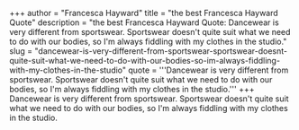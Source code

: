 +++
author = "Francesca Hayward"
title = "the best Francesca Hayward Quote"
description = "the best Francesca Hayward Quote: Dancewear is very different from sportswear. Sportswear doesn't quite suit what we need to do with our bodies, so I'm always fiddling with my clothes in the studio."
slug = "dancewear-is-very-different-from-sportswear-sportswear-doesnt-quite-suit-what-we-need-to-do-with-our-bodies-so-im-always-fiddling-with-my-clothes-in-the-studio"
quote = '''Dancewear is very different from sportswear. Sportswear doesn't quite suit what we need to do with our bodies, so I'm always fiddling with my clothes in the studio.'''
+++
Dancewear is very different from sportswear. Sportswear doesn't quite suit what we need to do with our bodies, so I'm always fiddling with my clothes in the studio.
